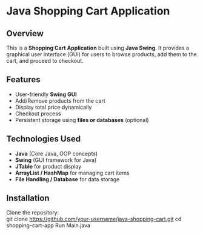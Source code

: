 # Java Shopping Cart Application  

## Overview  
This is a **Shopping Cart Application** built using **Java Swing**. It provides a graphical user interface (GUI) for users to browse products, add them to the cart, and proceed to checkout.  

## Features  
-  User-friendly **Swing GUI**  
-  Add/Remove products from the cart  
-  Display total price dynamically  
-  Checkout process  
-  Persistent storage using **files or databases** (optional)  

## Technologies Used  
- **Java** (Core Java, OOP concepts)  
- **Swing** (GUI framework for Java)  
- **JTable** for product display  
- **ArrayList / HashMap** for managing cart items  
- **File Handling / Database** for data storage  

## Installation  
   Clone the repository:  
   git clone https://github.com/your-username/java-shopping-cart.git
   cd shopping-cart-app
   Run Main.java
